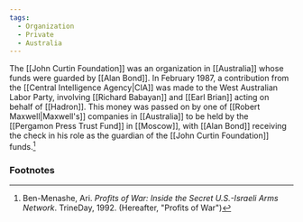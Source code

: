 ```yaml
---
tags:
  - Organization
  - Private
  - Australia
---
```

The [[John Curtin Foundation]] was an organization in [[Australia]] whose funds were guarded by [[Alan Bond]]. In February 1987, a contribution from the [[Central Intelligence Agency|CIA]] was made to the West Australian Labor Party, involving [[Richard Babayan]] and [[Earl Brian]] acting on behalf of [[Hadron]]. This money was passed on by one of [[Robert Maxwell|Maxwell's]] companies in [[Australia]] to be held by the [[Pergamon Press Trust Fund]] in [[Moscow]], with [[Alan Bond]] receiving the check in his role as the guardian of the [[John Curtin Foundation]] funds.[^1]

### Footnotes
[^1]: Ben-Menashe, Ari. *Profits of War: Inside the Secret U.S.-Israeli Arms Network*. TrineDay, 1992. (Hereafter, "Profits of War")
